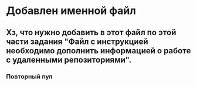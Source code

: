 # Добавлен именной файл
## Хз, что нужно добавить в этот файл по этой части задания "Файл с инструкцией необходимо дополнить информацией о работе с удаленными репозиториями".
### Повторный пул